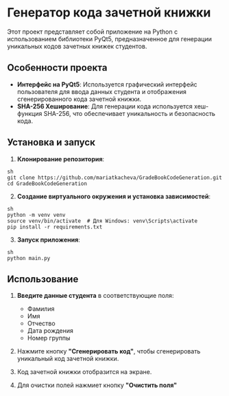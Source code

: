 # Генератор кода зачетной книжки

Этот проект представляет собой приложение на Python с использованием библиотеки PyQt5, предназначенное для генерации уникальных кодов зачетных книжек студентов.

## Особенности проекта

- **Интерфейс на PyQt5**: Используется графический интерфейс пользователя для ввода данных студента и отображения сгенерированного кода зачетной книжки.
- **SHA-256 Хеширование**: Для генерации кода используется хеш-функция SHA-256, что обеспечивает уникальность и безопасность кода.

## Установка и запуск

1. **Клонирование репозитория**:
```
sh
git clone https://github.com/mariatkacheva/GradeBookCodeGeneration.git
cd GradeBookCodeGeneration
```

2. **Создание виртуального окружения и установка зависимостей**:

```
sh
python -m venv venv
source venv/bin/activate  # Для Windows: venv\Scripts\activate
pip install -r requirements.txt
```
3. **Запуск приложения**:

```
sh
python main.py
```
## Использование

1. **Введите данные студента** в соответствующие поля:
   - Фамилия
   - Имя
   - Отчество
   - Дата рождения
   - Номер группы

2. Нажмите кнопку **"Сгенерировать код"**, чтобы сгенерировать уникальный код зачетной книжки.

3. Код зачетной книжки отобразится на экране.
4. Для очистки полей нажмиет кнопку **"Очистить поля"**

